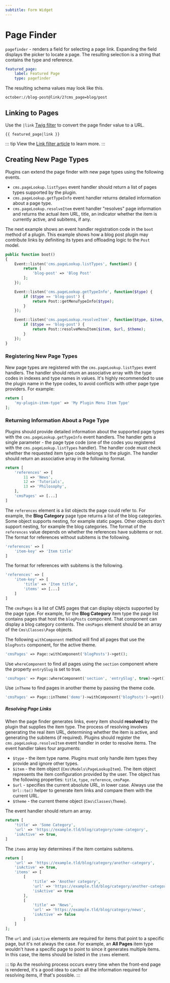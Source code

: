 ```yaml
---
subtitle: Form Widget
---
```

# Page Finder

`pagefinder` - renders a field for selecting a page link. Expanding the field displays the picker to locate a page. The resulting selection is a string that contains the type and reference.

```yaml
featured_page:
    label: Featured Page
    type: pagefinder
```

The resulting schema values may look like this.

```
october://blog-post@link/2?cms_page=blog/post
```

## Linking to Pages

Use the `|link` [Twig filter](../../markup/filter/link.md) to convert the page finder value to a URL.

```twig
{{ featured_page|link }}
```

::: tip
View the [Link filter article](../../markup/filter/link.md) to learn more.
:::

## Creating New Page Types

Plugins can extend the page finder with new page types using the following events.

- `cms.pageLookup.listTypes` event handler should return a list of pages types supported by the plugin.
- `cms.pageLookup.getTypeInfo` event handler returns detailed information about a page type.
- `cms.pageLookup.resolveItem` event handler "resolves" page information and returns the actual item URL, title, an indicator whether the item is currently active, and subitems, if any.

The next example shows an event handler registration code in the `boot` method of a plugin. This example shows how a blog post plugin may contribute links by definiting its types and offloading logic to the `Post` model.

```php
public function boot()
{
    Event::listen('cms.pageLookup.listTypes', function() {
        return [
            'blog-post' => 'Blog Post'
        ];
    });

    Event::listen('cms.pageLookup.getTypeInfo', function($type) {
        if ($type == 'blog-post') {
            return Post::getMenuTypeInfo($type);
        }
    });

    Event::listen('cms.pageLookup.resolveItem', function($type, $item, $url, $theme) {
        if ($type == 'blog-post') {
            return Post::resolveMenuItem($item, $url, $theme);
        }
    });
}
```

### Registering New Page Types

New page types are registered with the `cms.pageLookup.listTypes` event handlers. The handler should return an associative array with the type codes in indexes and type names in values. It's highly recommended to use the plugin name in the type codes, to avoid conflicts with other page type providers. For example:

```php
return [
    'my-plugin-item-type' => 'My Plugin Menu Item Type'
];
```

### Returning Information About a Page Type

Plugins should provide detailed information about the supported page types with the `cms.pageLookup.getTypeInfo` event handlers. The handler gets a single parameter - the page type code (one of the codes you registered with the `cms.pageLookup.listTypes` handler). The handler code must check whether the requested item type code belongs to the plugin. The handler should return an associative array in the following format.

```php
return [
    'references' => [
        11 => 'News',
        12 => 'Tutorials',
        13 => 'Philosophy',
    ],
    'cmsPages' => [...]
]
```

The `references` element is a list objects the page could refer to. For example, the **Blog Category** page type returns a list of the blog categories. Some object supports nesting, for example static pages. Other objects don't support nesting, for example the blog categories. The format of the `references` value depends on whether the references have subitems or not. The format for references without subitems is the following.

```php
'references' => [
    'item-key' => 'Item title'
]
```

The format for references with subitems is the following.

```php
'references' => [
    'item-key' => [
        'title' => 'Item title',
        'items' => [...]
    ]
]
```

The `cmsPages` is a list of CMS pages that can display objects supported by the page type. For example, for the **Blog Category** item type the page list contains pages that host the `blogPosts` component. That component can display a blog category contents. The `cmsPages` element should be an array of the `Cms\Classes\Page` objects.

The following `withComponent` method will find all pages that use the `blogPosts` component, for the active theme.

```php
'cmsPages' => Page::withComponent('blogPosts')->get();
```

Use `whereComponent` to find all pages using the `section` component where the property `entrySlug` is set to true.

```php
'cmsPages' => Page::whereComponent('section', 'entrySlug', true)->get();
```

Use `inTheme` to find pages in another theme by passing the theme code.

```php
'cmsPages' => Page::inTheme('demo')->withComponent('blogPosts')->get();
```

##### Resolving Page Links

When the page finder generates links, every item should **resolved** by the plugin that supplies the item type. The process of resolving involves generating the real item URL, determining whether the item is active, and generating the subitems (if required). Plugins should register the `cms.pageLookup.resolveItem` event handler in order to resolve items. The event handler takes four arguments:

- `$type` - the item type name. Plugins must only handle item types they provide and ignore other types.
- `$item` - the item object (`Cms\Models\PageLookupItem`). The item object represents the item configuration provided by the user. The object has the following properties: `title`, `type`, `reference`, `cmsPage`.
- `$url` - specifies the current absolute URL, in lower case. Always use the `Url::to()` helper to generate item links and compare them with the current URL.
- `$theme` - the current theme object (`Cms\Classes\Theme`).

The event handler should return an array.

```php
return [
    'title' => 'Some Category',
    'url' => 'https://example.tld/blog/category/some-category',
    'isActive' => true,
]
```

The `items` array key determines if the item contains subitems.

```php
return [
    'url' => 'https://example.tld/blog/category/another-category',
    'isActive' => true,
    'items' => [
        [
            'title' => 'Another category',
            'url' => 'https://example.tld/blog/category/another-category',
            'isActive' => true
        ],
        [
            'title' => 'News',
            'url' => 'https://example.tld/blog/category/news',
            'isActive' => false
        ]
    ]
];
```

The `url` and `isActive` elements are required for items that point to a specific page, but it's not always the case. For example, an **All Pages** item type wouldn't have a specific page to point to since it generates multiple items. In this case, the items should be listed in the `items` element.

::: tip
As the resolving process occurs every time when the front-end page is rendered, it's a good idea to cache all the information required for resolving items, if that's possible.
:::
